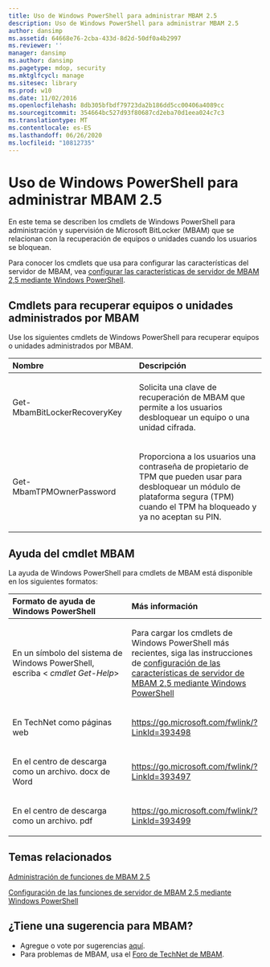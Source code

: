 ```yaml
---
title: Uso de Windows PowerShell para administrar MBAM 2.5
description: Uso de Windows PowerShell para administrar MBAM 2.5
author: dansimp
ms.assetid: 64668e76-2cba-433d-8d2d-50df0a4b2997
ms.reviewer: ''
manager: dansimp
ms.author: dansimp
ms.pagetype: mdop, security
ms.mktglfcycl: manage
ms.sitesec: library
ms.prod: w10
ms.date: 11/02/2016
ms.openlocfilehash: 8db305bfbdf79723da2b186dd5cc00406a4089cc
ms.sourcegitcommit: 354664bc527d93f80687cd2eba70d1eea024c7c3
ms.translationtype: MT
ms.contentlocale: es-ES
ms.lasthandoff: 06/26/2020
ms.locfileid: "10812735"
---
```

# Uso de Windows PowerShell para administrar MBAM 2.5


En este tema se describen los cmdlets de Windows PowerShell para administración y supervisión de Microsoft BitLocker (MBAM) que se relacionan con la recuperación de equipos o unidades cuando los usuarios se bloquean.

Para conocer los cmdlets que usa para configurar las características del servidor de MBAM, vea [configurar las características de servidor de MBAM 2,5 mediante Windows PowerShell](configuring-mbam-25-server-features-by-using-windows-powershell.md).

## <a href="" id="cmdlets-for-recovering-computers-or-drives-that-are-managed-by-mbam-"></a>Cmdlets para recuperar equipos o unidades administrados por MBAM


Use los siguientes cmdlets de Windows PowerShell para recuperar equipos o unidades administrados por MBAM.

<table>
<colgroup>
<col width="50%" />
<col width="50%" />
</colgroup>
<thead>
<tr class="header">
<th align="left">Nombre</th>
<th align="left">Descripción</th>
</tr>
</thead>
<tbody>
<tr class="odd">
<td align="left"><p>Get-MbamBitLockerRecoveryKey</p></td>
<td align="left"><p>Solicita una clave de recuperación de MBAM que permite a los usuarios desbloquear un equipo o una unidad cifrada.</p></td>
</tr>
<tr class="even">
<td align="left"><p>Get-MbamTPMOwnerPassword</p></td>
<td align="left"><p>Proporciona a los usuarios una contraseña de propietario de TPM que pueden usar para desbloquear un módulo de plataforma segura (TPM) cuando el TPM ha bloqueado y ya no aceptan su PIN.</p></td>
</tr>
</tbody>
</table>

 

## <a href="" id="---------mbam-cmdlet-help"></a> Ayuda del cmdlet MBAM


La ayuda de Windows PowerShell para cmdlets de MBAM está disponible en los siguientes formatos:

<table>
<colgroup>
<col width="50%" />
<col width="50%" />
</colgroup>
<thead>
<tr class="header">
<th align="left">Formato de ayuda de Windows PowerShell</th>
<th align="left">Más información</th>
</tr>
</thead>
<tbody>
<tr class="odd">
<td align="left"><p>En un símbolo del sistema de Windows PowerShell, escriba <strong> </strong> &lt; <em> cmdlet Get-Help</em>&gt;</p></td>
<td align="left"><p>Para cargar los cmdlets de Windows PowerShell más recientes, siga las instrucciones de <a href="configuring-mbam-25-server-features-by-using-windows-powershell.md" data-raw-source="[Configuring MBAM 2.5 Server Features by Using Windows PowerShell](configuring-mbam-25-server-features-by-using-windows-powershell.md)"> configuración de las características de servidor de MBAM 2,5 mediante Windows PowerShell</a></p></td>
</tr>
<tr class="even">
<td align="left"><p>En TechNet como páginas web</p></td>
<td align="left"><p><a href="https://go.microsoft.com/fwlink/?LinkId=393498" data-raw-source="https://go.microsoft.com/fwlink/?LinkId=393498">https://go.microsoft.com/fwlink/?LinkId=393498</a></p></td>
</tr>
<tr class="odd">
<td align="left"><p>En el centro de descarga como un archivo. docx de Word</p></td>
<td align="left"><p><a href="https://go.microsoft.com/fwlink/?LinkId=393497" data-raw-source="https://go.microsoft.com/fwlink/?LinkId=393497">https://go.microsoft.com/fwlink/?LinkId=393497</a></p></td>
</tr>
<tr class="even">
<td align="left"><p>En el centro de descarga como un archivo. pdf</p></td>
<td align="left"><p><a href="https://go.microsoft.com/fwlink/?LinkId=393499" data-raw-source="https://go.microsoft.com/fwlink/?LinkId=393499">https://go.microsoft.com/fwlink/?LinkId=393499</a></p></td>
</tr>
</tbody>
</table>

 



## Temas relacionados


[Administración de funciones de MBAM 2.5](administering-mbam-25-features.md)

[Configuración de las funciones de servidor de MBAM 2.5 mediante Windows PowerShell](configuring-mbam-25-server-features-by-using-windows-powershell.md)

 

## ¿Tiene una sugerencia para MBAM?
- Agregue o vote por sugerencias [aquí](http://mbam.uservoice.com/forums/268571-microsoft-bitlocker-administration-and-monitoring). 
- Para problemas de MBAM, usa el [Foro de TechNet de MBAM](https://social.technet.microsoft.com/Forums/home?forum=mdopmbam). 





